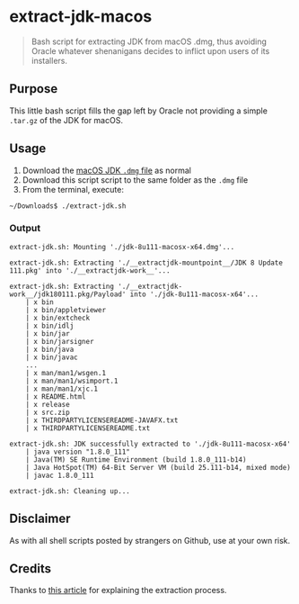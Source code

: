 # extract-jdk-macos

> Bash script for extracting JDK from macOS .dmg, thus avoiding Oracle whatever
> shenanigans decides to inflict upon users of its installers.


## Purpose

This little bash script fills the gap left by Oracle not providing a simple
`.tar.gz` of the JDK for macOS.


## Usage

1. Download the [macOS JDK `.dmg` file](http://www.oracle.com/technetwork/java/javase/downloads/jdk8-downloads-2133151.html) as normal
2. Download this script script to the same folder as the `.dmg` file
3. From the terminal, execute:

```
~/Downloads$ ./extract-jdk.sh
```

### Output

```
extract-jdk.sh: Mounting './jdk-8u111-macosx-x64.dmg'...

extract-jdk.sh: Extracting './__extractjdk-mountpoint__/JDK 8 Update 111.pkg' into './__extractjdk-work__'...

extract-jdk.sh: Extracting './__extractjdk-work__/jdk180111.pkg/Payload' into './jdk-8u111-macosx-x64'...
    | x bin
    | x bin/appletviewer
    | x bin/extcheck
    | x bin/idlj
    | x bin/jar
    | x bin/jarsigner
    | x bin/java
    | x bin/javac
    ...
    | x man/man1/wsgen.1
    | x man/man1/wsimport.1
    | x man/man1/xjc.1
    | x README.html
    | x release
    | x src.zip
    | x THIRDPARTYLICENSEREADME-JAVAFX.txt
    | x THIRDPARTYLICENSEREADME.txt

extract-jdk.sh: JDK successfully extracted to './jdk-8u111-macosx-x64'
    | java version "1.8.0_111"
    | Java(TM) SE Runtime Environment (build 1.8.0_111-b14)
    | Java HotSpot(TM) 64-Bit Server VM (build 25.111-b14, mixed mode)
    | javac 1.8.0_111

extract-jdk.sh: Cleaning up...
```

## Disclaimer

As with all shell scripts posted by strangers on Github, use at your own risk.

## Credits

Thanks to [this article](http://augustl.com/blog/2014/extracting_java_to_folder_no_installer_osx/) for explaining the extraction process.
